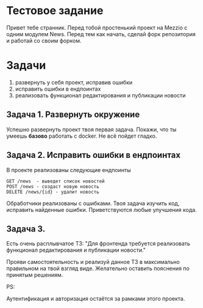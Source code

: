 # Тестовое задание
Привет тебе странник. 
Перед тобой простенький проект на Mezzio с одним модулем News. 
Перед тем как начать, сделай форк репозитория и работай со своим форком. 

# Задачи

 1. развернуть у себя проект, исправив ошибки
 2. исправить ошибки в ендпоинтах
 3. реализовать функционал редактирования и публикации новости
 
##  Задача 1. Развернуть окружение

Успешно развернуть проект твоя первая задача. Покажи, что ты умеешь **базово** работать с docker. 
Не всё пойдет гладко. 

## Задача 2. Исправить ошибки в ендпоинтах

В проекте реализованы следующие ендпоинты

    GET /news  - выведет список новостей
    POST /news - создаст новую новость
    DELETE /news/{id} - удалит новость

Обработчики реализованы с ошибками. Твоя задача изучить код, исправить найденные ошибки. 
Приветствуются любые улучшения кода.

## Задача 3.

Есть очень расплывчатое ТЗ: 
"Для фронтенда требуется реализовать функционал редактирования и публикации новости." 

Прояви самостоятельность и реализуй данное ТЗ в максимально правильном на твой взгляд виде. Желательно оставить пояснения по принятым решениям.

PS:

Аутентификация и авторизация остаётся за рамками этого проекта.
